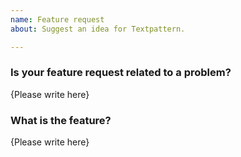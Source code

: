 ```yaml
---
name: Feature request
about: Suggest an idea for Textpattern.

---
```


### Is your feature request related to a problem?

{Please write here}

### What is the feature?

{Please write here}
